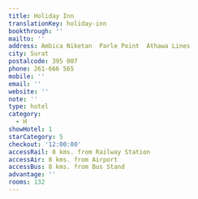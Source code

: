 ```yaml
---
title: Holiday Inn
translationKey: holiday-inn
bookthrough: ''
mailto: ''
address: Ambica Niketan  Parle Point  Athawa Lines
city: Surat
postalcode: 395 007
phone: 261-666 565
mobile: ''
email: ''
website: ''
note: ''
type: hotel
category:
  - H
showHotel: 1
starCategory: 5
checkout: '12:00:00'
accessRail: 8 kms. from Railway Station
accessAir: 8 kms. from Airport
accessBus: 8 kms. from Bus Stand
advantage: ''
rooms: 132
---
```

